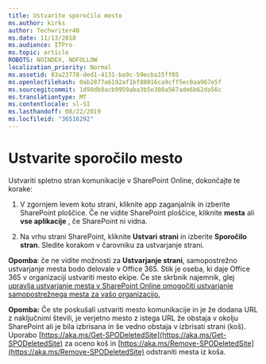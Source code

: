 ```yaml
---
title: Ustvarite sporočilo mesto
ms.author: kirks
author: Techwriter40
ms.date: 11/13/2018
ms.audience: ITPro
ms.topic: article
ROBOTS: NOINDEX, NOFOLLOW
localization_priority: Normal
ms.assetid: 03a23778-ded1-4131-ba9c-59ecba15ff05
ms.openlocfilehash: 0ab2877a6192af1bf88016ca9cff5ec0aa967e5f
ms.sourcegitcommit: 1d98db8acb9959aba3b5e308a567ade6b62da56c
ms.translationtype: MT
ms.contentlocale: sl-SI
ms.lasthandoff: 08/22/2019
ms.locfileid: "36516292"
---
```

# <a name="create-a-communication-site"></a>Ustvarite sporočilo mesto

Ustvariti spletno stran komunikacije v SharePoint Online, dokončajte te korake: 
  
1. V zgornjem levem kotu strani, kliknite app zaganjalnik in izberite SharePoint ploščice. Če ne vidite SharePoint ploščice, kliknite **mesta** ali **vse aplikacije** , če SharePoint ni vidna. 
    
2. Na vrhu strani SharePoint, kliknite **Ustvari strani** in izberite **Sporočilo stran**. Sledite korakom v čarovniku za ustvarjanje strani. 
    
 **Opomba**: če ne vidite možnosti za **Ustvarjanje strani**, samopostrežno ustvarjanje mesta bodo delovale v Office 365. Stik je oseba, ki daje Office 365 v organizaciji ustvariti mesto ekipe. Če ste skrbnik najemnik, glej [upravlja ustvarjanje mesta v SharePoint Online omogočiti ustvarjanje samopostrežnega mesta za vašo organizacijo.](https://go.microsoft.com/fwlink/?linkid=2018780)
  
 **Opomba:** Če ste poskušali ustvariti mesto komunikacije in je že dodana URL z naključnimi števili, je verjetno mesto z istega URL že obstaja v okolju SharePoint ali je bila izbrisana in še vedno obstaja v izbrisati strani (koš). Uporabo [https://aka.ms/Get-SPODeletedSite](https://aka.ms/Get-SPODeletedSite) za oceno koš in [https://aka.ms/Remove-SPODeletedSite](https://aka.ms/Remove-SPODeletedSite) odstraniti mesta iz koša. 
  

